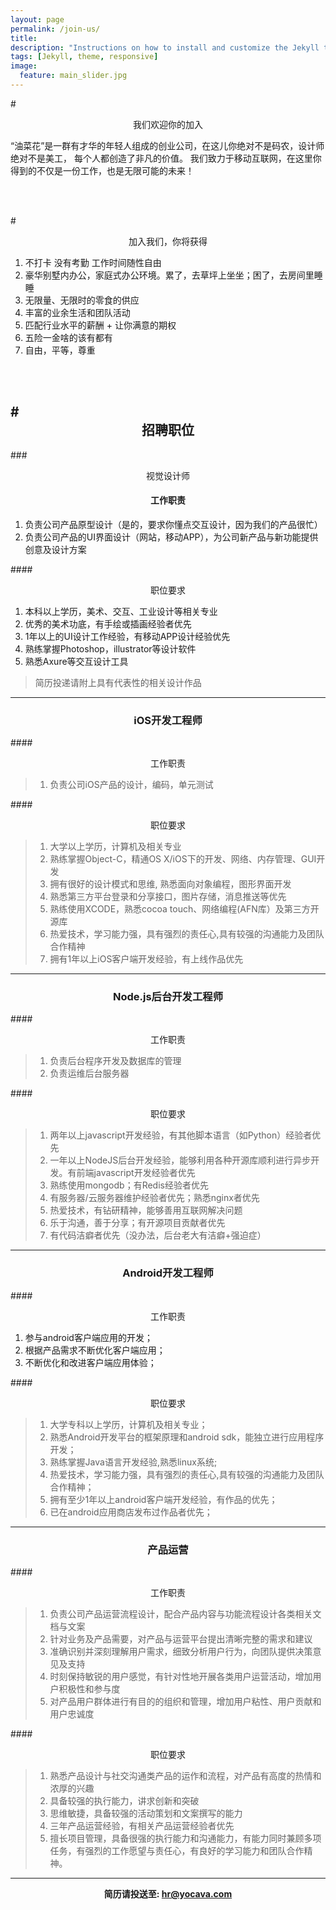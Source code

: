 ```yaml
---
layout: page
permalink: /join-us/
title:
description: "Instructions on how to install and customize the Jekyll theme Minimal Mistakes."
tags: [Jekyll, theme, responsive]
image:
  feature: main_slider.jpg
---
```


#<center>我们欢迎你的加入</center>
> 
“油菜花”是一群有才华的年轻人组成的创业公司，在这儿你绝对不是码农，设计师绝对不是美工，
每个人都创造了非凡的价值。 
我们致力于移动互联网，在这里你得到的不仅是一份工作，也是无限可能的未来！

 <br/>
 <br/> 

#<center>加入我们，你将获得</center>
> 
1. 不打卡 没有考勤 工作时间随性自由
2. 豪华别墅内办公，家庭式办公环境。累了，去草坪上坐坐；困了，去房间里睡睡
3. 无限量、无限时的零食的供应 
4. 丰富的业余生活和团队活动
5. 匹配行业水平的薪酬 + 让你满意的期权
5. 五险一金啥的该有都有 
6. 自由，平等，尊重  

 <br/>
 <br/> 

#<center>招聘职位</center>
---

###<center>视觉设计师</center>

>
#### <center>工作职责</center>
1. 负责公司产品原型设计（是的，要求你懂点交互设计，因为我们的产品很忙）
2. 负责公司产品的UI界面设计（网站，移动APP），为公司新产品与新功能提供创意及设计方案  
>
####<center>职位要求</center>
1. 本科以上学历，美术、交互、工业设计等相关专业
2. 优秀的美术功底，有手绘或插画经验者优先
3. 1年以上的UI设计工作经验，有移动APP设计经验优先
4. 熟练掌握Photoshop，illustrator等设计软件
5. 熟悉Axure等交互设计工具
>  <p>简历投递请附上具有代表性的相关设计作品</p>

---
 
### <center>iOS开发工程师</center>
>
####<center>工作职责</center>
> 1. 负责公司iOS产品的设计，编码，单元测试
>
####<center>职位要求</center>
> 1. 大学以上学历，计算机及相关专业
> 2. 熟练掌握Object-C，精通OS X/iOS下的开发、网络、内存管理、GUI开发
> 3. 拥有很好的设计模式和思维, 熟悉面向对象编程，图形界面开发
> 4. 熟悉第三方平台登录和分享接口，图片存储，消息推送等优先
> 5. 熟练使用XCODE，熟悉cocoa touch、网络编程(AFN库）及第三方开源库
> 6. 热爱技术，学习能力强，具有强烈的责任心,具有较强的沟通能力及团队合作精神
> 7. 拥有1年以上iOS客户端开发经验，有上线作品优先

---

### <center>Node.js后台开发工程师</center>
> 
####<center>工作职责</center>
> 1. 负责后台程序开发及数据库的管理
> 2. 负责运维后台服务器
>
####<center>职位要求</center>
> 1. 两年以上javascript开发经验，有其他脚本语言（如Python）经验者优先
> 2. 一年以上NodeJS后台开发经验，能够利用各种开源库顺利进行异步开发。有前端javascript开发经验者优先
> 3. 熟练使用mongodb；有Redis经验者优先
> 4. 有服务器/云服务器维护经验者优先；熟悉nginx者优先
> 5. 热爱技术，有钻研精神，能够善用互联网解决问题
> 6. 乐于沟通，善于分享；有开源项目贡献者优先
> 7. 有代码洁癖者优先（没办法，后台老大有洁癖+强迫症）

---

### <center>Android开发工程师</center>

> 
####<center>工作职责</center>
1. 参与android客户端应用的开发； 
2. 根据产品需求不断优化客户端应用； 
3. 不断优化和改进客户端应用体验；
>
####<center>职位要求</center>
> 1. 大学专科以上学历，计算机及相关专业； 
> 2. 熟悉Android开发平台的框架原理和android sdk，能独立进行应用程序开发； 
> 3. 熟练掌握Java语言开发经验,熟悉linux系统; 
> 4. 热爱技术，学习能力强，具有强烈的责任心,具有较强的沟通能力及团队合作精神； 
> 5. 拥有至少1年以上android客户端开发经验，有作品的优先； 
> 7. 已在android应用商店发布过作品者优先；  

---

### <center>产品运营 </center>

>
####<center>工作职责</center>
> 1. 负责公司产品运营流程设计，配合产品内容与功能流程设计各类相关文档与文案
> 2. 针对业务及产品需要，对产品与运营平台提出清晰完整的需求和建议
> 3. 准确识别并深刻理解用户需求，细致分析用户行为，向团队提供决策意见及支持
> 4. 时刻保持敏锐的用户感觉，有针对性地开展各类用户运营活动，增加用户积极性和参与度
> 5. 对产品用户群体进行有目的的组织和管理，增加用户粘性、用户贡献和用户忠诚度
>
####<center>职位要求</center>
> 1. 熟悉产品设计与社交沟通类产品的运作和流程，对产品有高度的热情和浓厚的兴趣
> 2. 具备较强的执行能力，讲求创新和突破
> 3. 思维敏捷，具备较强的活动策划和文案撰写的能力
> 4. 三年产品运营经验，有相关产品运营经验者优先
> 5. 擅长项目管理，具备很强的执行能力和沟通能力，有能力同时兼顾多项任务，有强烈的工作愿望与责任心，有良好的学习能力和团队合作精神。

---

**<center>简历请投送至:   hr@yocava.com </center>**
